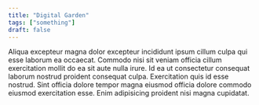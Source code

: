 ```yaml
---
title: "Digital Garden"
tags: ["something"]
draft: false
---
```


Aliqua excepteur magna dolor excepteur incididunt ipsum cillum culpa qui esse laborum ea occaecat. Commodo nisi sit veniam officia cillum exercitation mollit do ea sit aute nulla irure. Id ea ut consectetur consequat laborum nostrud proident consequat culpa. Exercitation quis id esse nostrud. Sint officia dolore tempor magna eiusmod officia dolore commodo eiusmod exercitation esse. Enim adipisicing proident nisi magna cupidatat.

